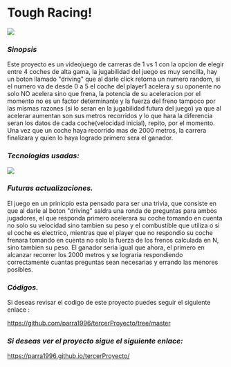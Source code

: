 # Tough Racing!
![](https://w7.pngwing.com/pngs/716/399/png-transparent-dominic-toretto-brian-o-conner-mia-toretto-the-fast-and-the-furious-film-vin-diesel.png)

### *Sinopsis*
Este proyecto es un videojuego de carreras de 1 vs 1 con la opcion de elegir entre 4 coches de alta gama, la jugabilidad del juego es muy sencilla, hay un boton llamado "driving" que al darle click retorna un numero random, si el numero va de desde 0 a 5 el coche del player1 acelera y su oponente no solo NO acelera sino que frena, la potencia de su aceleracion por el momento no es un factor determinante y la fuerza del freno tampoco por las mismas razones (si lo seran en la jugabilidad futura del juego) ya que al acelerar aumentan son sus metros recorridos y lo que hara la diferencia seran los datos de cada coche(velocidad inicial), repito, por el momento. Una vez que un coche haya recorrido mas de 2000 metros, la carrera finalizara y quien lo haya logrado primero sera el ganador.

### *Tecnologias usadas:* 

![](http://www.cursosgis.com/wp-content/uploads/2017/06/lenguajes_1.png)




### *Futuras actualizaciones.*

El juego en un prinicpio esta pensado para ser una trivia, que consiste en que al darle al boton "driving" saldra una ronda de preguntas para ambos jugadores, el que responda primero acelerara su coche tomando en cuenta no solo su velocidad sino tambien su peso y el combustible que utiliza o si el coche es electrico, mientras que el player que no respondio su coche frenara tomando en cuenta no solo la fuerza de los frenos calculada en N, sino tambien su peso. El ganador seria igual que ahora, el primero en alcanzar recorrer los 2000 metros y se lograria respondiendo correctamente cuantas preguntas sean necesarias y errando las menores posibles.

### *Códigos.*

Si deseas revisar el codigo de este proyecto puedes seguir el siguiente enlace :

https://github.com/parra1996/tercerProyecto/tree/master

### *Si deseas ver el proyecto sigue el siguiente enlace:*
https://parra1996.github.io/tercerProyecto/
